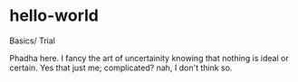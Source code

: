 # hello-world
Basics/ Trial

Phadha here. I fancy the art of uncertainity knowing that nothing is ideal or certain.
Yes that just me; complicated? nah, I don't think so.
